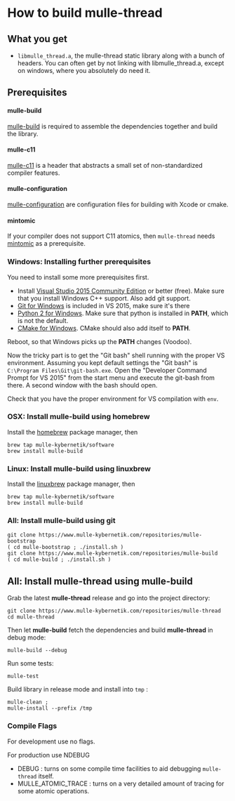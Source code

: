 # How to build mulle-thread


## What you get

* `libmulle_thread.a`, the mulle-thread static library along with a bunch of
headers. You can often get by not linking with libmulle_thread.a, except on
windows, where you absolutely do need it.


## Prerequisites

#### mulle-build

[mulle-build](//www.mulle-kybernetik.com/software/git/mulle-build) is required
to assemble the dependencies together and build the library.

#### mulle-c11

[mulle-c11](//www.mulle-kybernetik.com/software/git/mulle-c11/) is a header
that abstracts a small set of non-standardized compiler features.


#### mulle-configuration

[mulle-configuration](//www.mulle-kybernetik.com/software/git/mulle-c11/) are
configuration files for building with Xcode or cmake.


#### mintomic

If your compiler does not support C11 atomics, then `mulle-thread` needs
[mintomic](//mintomic.github.io/) as a prerequisite.


### Windows: Installing further prerequisites

You need to install some more prerequisites first.

* Install [Visual Studio 2015 Community Edition](//beta.visualstudio.com/downloads/)
or better (free). Make sure that you install Windows C++ support. Also add git support.
* [Git for Windows](//git-scm.com/download/win) is included in VS 2015, make sure it's there
* [Python 2 for Windows](//www.python.org/downloads/windows/). Make sure that python is installed in **PATH**, which is not the default.
* [CMake for Windows](//cmake.org/download/). CMake should also add itself to **PATH**.

Reboot, so that Windows picks up the **PATH** changes (Voodoo).

Now the tricky part is to get the "Git bash" shell running with the proper VS
environment.  Assuming you kept default settings the "Git bash" is
`C:\Program Files\Git\git-bash.exe`. Open the "Developer Command Prompt for VS 2015"
from the start menu and execute the git-bash from there. A second window with
the bash should open.

Check that you have the proper environment for VS compilation with `env`.


### OSX: Install mulle-build using homebrew

Install the [homebrew](//brew.sh/) package manager, then

```
brew tap mulle-kybernetik/software
brew install mulle-build
```

### Linux: Install mulle-build using linuxbrew

Install the [linuxbrew](//linuxbrew.sh/) package manager, then

```
brew tap mulle-kybernetik/software
brew install mulle-build
```

### All: Install mulle-build using git

```
git clone https://www.mulle-kybernetik.com/repositories/mulle-bootstrap
( cd mulle-bootstrap ; ./install.sh )
git clone https://www.mulle-kybernetik.com/repositories/mulle-build
( cd mulle-build ; ./install.sh )
```

## All: Install mulle-thread using mulle-build


Grab the latest **mulle-thread** release and go into the project directory:

```
git clone https://www.mulle-kybernetik.com/repositories/mulle-thread
cd mulle-thread
```

Then let **mulle-build** fetch the dependencies and build **mulle-thread** in
debug mode:

```
mulle-build --debug
```

Run some tests:

```
mulle-test
```

Build library in release mode and install into `tmp` :

```
mulle-clean ;
mulle-install --prefix /tmp
```


### Compile Flags

For development use no flags.

For production use NDEBUG

* DEBUG : turns on some compile time facilities to aid debugging `mulle-thread` itself.
* MULLE_ATOMIC_TRACE : turns on a very detailed amount of tracing for some atomic operations.




